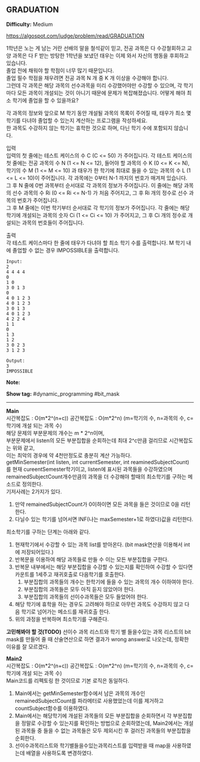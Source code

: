 ## GRADUATION

**Difficulty:** Medium

https://algospot.com/judge/problem/read/GRADUATION

1학년은 노는 게 남는 거란 선배의 말을 철석같이 믿고, 전공 과목은 다 수강철회하고 교양 과목은 다 F 받는 방탕한 1학년을 보냈던 태우는 이제 와서 자신의 행동을 후회하고 있습니다. <br/>
졸업 전에 채워야 할 학점이 너무 많기 때문입니다. <br/>
졸업 필수 학점을 채우려면 전공 과목 N 개 중 K 개 이상을 수강해야 합니다. <br/>
그런데 각 과목은 해당 과목의 선수과목을 미리 수강했어야만 수강할 수 있으며, 각 학기마다 모든 과목이 개설되는 것이 아니기 때문에 문제가 복잡해졌습니다. 어떻게 해야 최소 학기에 졸업을 할 수 있을까요? <br/>

각 과목의 정보와 앞으로 M 학기 동안 개설될 과목의 목록이 주어질 때, 태우가 최소 몇 학기를 다녀야 졸업할 수 있는지 계산하는 프로그램을 작성하세요. <br/>
한 과목도 수강하지 않는 학기는 휴학한 것으로 하며, 다닌 학기 수에 포함되지 않습니다.

입력 <br/>
입력의 첫 줄에는 테스트 케이스의 수 C (C <= 50) 가 주어집니다. 각 테스트 케이스의 첫 줄에는 전공 과목의 수 N (1 <= N <= 12), 들어야 할 과목의 수 K (0 <= K <= N), 학기의 수 M (1 <= M <= 10) 과 태우가 한 학기에 최대로 들을 수 있는 과목의 수 L (1 <= L <= 10)이 주어집니다. 각 과목에는 0부터 N-1 까지의 번호가 매겨져 있습니다. <br/>
그 후 N 줄에 0번 과목부터 순서대로 각 과목의 정보가 주어집니다. 이 줄에는 해당 과목의 선수 과목의 수 Ri (0 <= Ri <= N-1) 가 처음 주어지고, 그 후 Ri 개의 정수로 선수 과목의 번호가 주어집니다. <br/>
그 후 M 줄에는 이번 학기부터 순서대로 각 학기의 정보가 주어집니다. 각 줄에는 해당 학기에 개설되는 과목의 숫자 Ci (1 <= Ci <= 10) 가 주어지고, 그 후 Ci 개의 정수로 개설되는 과목의 번호들이 주어집니다. <br/>

출력 <br/>
각 테스트 케이스마다 한 줄에 태우가 다녀야 할 최소 학기 수를 출력합니다. M 학기 내에 졸업할 수 없는 경우 IMPOSSIBLE을 출력합니다.

```
Input:
2
4 4 4 4
0
1 0
3 0 1 3
0
4 0 1 2 3 
4 0 1 2 3
3 0 1 3
4 0 1 2 3
4 2 2 4
1 1
0
1 3
1 2
3 0 2 3
3 1 2 3

Output: 
3
IMPOSSIBLE
```

**Note:**

**Show tag:** \#dynamic\_programming \#bit\_mask

------------------------------------

**Main** <br/>
시간복잡도 : O(m\*2^(n+c)) 공간복잡도 : O(m\*2^n) (m=학기의 수, n=과목의 수, c=학기에 개설 되는 과목 수) <br/>
해당 문제의 부분문제의 개수는 m \* 2^n이며, <br/>
부분문제에서 listen의 모든 부분집합을 순회하는데 최대 2^c만큼 걸리므로 시간복잡도는 위와 같고, <br/>
이는 최악의 경우에 약 4천만정도로 충분히 계산 가능하다. <br/>
getMinSemester(int listen, int currentSemester, int reaminedSubjectCount)를 현재 cureentSemester학기이고, listen에 표시된 과목들을 수강하였으며 remainedSubjectCount개수만큼의 과목을 더 수강해야 할때의 최소학기를 구하는 메소드로 정의한다. <br/>
기저사례는 2가지가 있다. <br/>
1. 만약 remainedSubjectCount가 0이하이면 모든 과목을 들은 것이므로 0을 리턴한다.
2. 다닐수 있는 학기를 넘어서면 INF(나는 maxSemester+1로 하였다)값을 리턴한다.

최소학기를 구하는 단계는 아래와 같다. <br/>
1. 현재학기에서 수강할 수 있는 과목 list를 받아온다. (bit mask연산을 이용해서 int에 저장되어있다.)
2. 반복문을 이용하여 해당 과목들로 만들 수 이는 모든 부분집합을 구한다.
3. 반복문 내부에서는 해당 부분집합을 수강할 수 있는지를 확인하여 수강할 수 있다면 카운트를 1세주고 재귀호출로 다음학기를 호출한다.
	1. 부분집합의 과목들의 개수는 한학기에 들을 수 있는 과목의 개수 이하여야 한다.
	2. 부분집합의 과목들은 모두 아직 듣지 않았어야 한다.
	3. 부분집합의 과목들의 선이수과목들은 모두 들었어야 한다.
4. 해당 학기에 휴학을 하는 경우도 고려해야 하므로 아무런 과목도 수강하지 않고 다음 학기로 넘어가는 메소드를 재귀호출 한다.
5. 위의 과정을 반복하며 최소학기를 구해준다.

**고민해봐야 할 것(TODO)**
선이수 과목 리스트와 학기 별 들을수있는 과목 리스트의 bit mask를 만들어 줄 때 산술연산으로 하면 결과가 wrong answer로 나오는데, 정확한 이유를 잘 모르겠다.

**Main2** <br/>
시간복잡도 : O(m\*2^(n+c)) 공간복잡도 : O(m\*2^n) (m=학기의 수, n=과목의 수, c=학기에 개설 되는 과목 수) <br/>
Main코드를 리펙토링 한 것이므로 기본 로직은 동일하다. <br/>
1. Main에서는 getMinSemester함수에서 남은 과목의 개수인 remainedSubjectCount를 파라메터로 사용했었는데 이를 제거하고 countSubject함수를 이용하였다.
2. Main에서는 해당학기에 개설된 과목들의 모든 부분집합을 순회하면서 각 부분집합을 정말로 수강할 수 있는지를 확인하는 방법으로 순회하였는데, Main2에서는 개설된 과목들 중 들을 수 없는 과목들은 모두 제외시킨 후 걸러진 과목들의 부분집합을 순회한다.
3. 선이수과목리스트와 학기별들을수있는과목리스트를 입력받을 때 map을 사용하였는데 배열을 사용하도록 변경하였다.